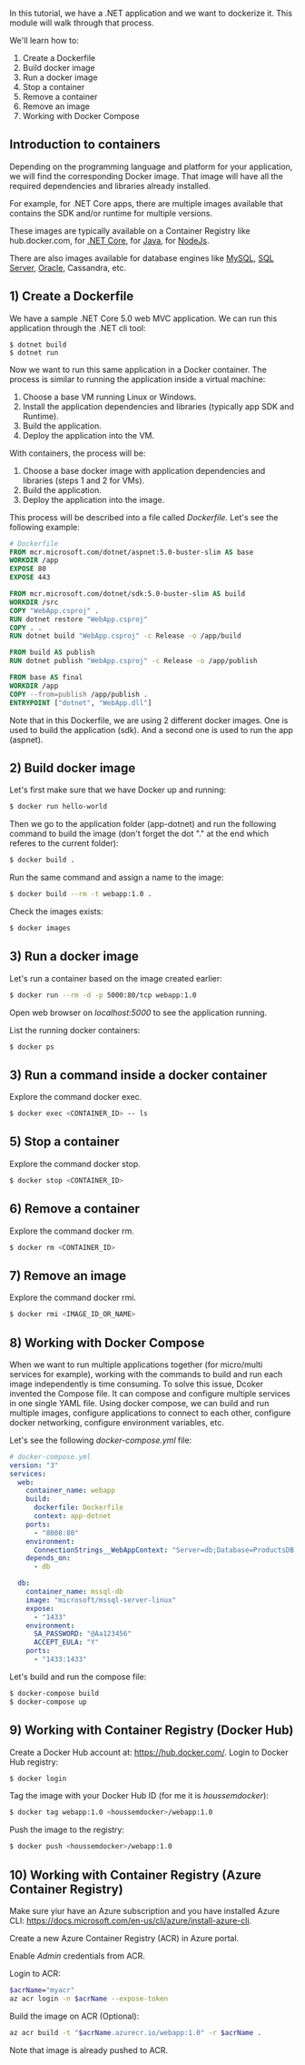 In this tutorial, we have a .NET application and we want to dockerize it. This module will walk through that process.

We'll learn how to:
1. Create a Dockerfile
1. Build docker image
1. Run a docker image
1. Stop a container
1. Remove a container
1. Remove an image
1. Working with Docker Compose

## Introduction to containers

Depending on the programming language and platform for your application, we will find the corresponding Docker image. That image will have all the required dependencies and libraries already installed. 

For example, for .NET Core apps, there are multiple images available that contains the SDK and/or runtime for multiple versions.

These images are typically available on a Container Registry like hub.docker.com, for [.NET Core](https://hub.docker.com/_/microsoft-dotnet), for [Java](https://hub.docker.com/_/openjdk), for [NodeJs](https://hub.docker.com/_/node).

There are also images available for database engines like [MySQL](https://hub.docker.com/_/mysql), [SQL Server](https://hub.docker.com/_/microsoft-mssql-server), [Oracle](https://hub.docker.com/_/oracle-database-enterprise-edition), Cassandra, etc.


## 1) Create a Dockerfile

We have a sample .NET Core 5.0 web MVC application. We can run this application through the .NET cli tool:

```dotnetcli
$ dotnet build
$ dotnet run
```

Now we want to run this same application in a Docker container. The process is similar to running the application inside a virtual machine:
1. Choose a base VM running Linux or Windows.
1. Install the application dependencies and libraries (typically app SDK and Runtime). 
1. Build the application. 
1. Deploy the application into the VM.

With containers, the process will be:

1. Choose a base docker image with application dependencies and libraries (steps 1 and 2 for VMs).
1. Build the application.
1. Deploy the application into the image.

This process will be described into a file called *Dockerfile*. Let's see the following example:


```dockerfile
# Dockerfile
FROM mcr.microsoft.com/dotnet/aspnet:5.0-buster-slim AS base
WORKDIR /app
EXPOSE 80
EXPOSE 443

FROM mcr.microsoft.com/dotnet/sdk:5.0-buster-slim AS build
WORKDIR /src
COPY "WebApp.csproj" .
RUN dotnet restore "WebApp.csproj"
COPY . .
RUN dotnet build "WebApp.csproj" -c Release -o /app/build

FROM build AS publish
RUN dotnet publish "WebApp.csproj" -c Release -o /app/publish

FROM base AS final
WORKDIR /app
COPY --from=publish /app/publish .
ENTRYPOINT ["dotnet", "WebApp.dll"]
```

Note that in this Dockerfile, we are using 2 different docker images. One is used to build the application (sdk). And a second one is used to run the app (aspnet).

## 2) Build docker image

Let's first make sure that we have Docker up and running:

```bash
$ docker run hello-world
```

Then we go to the application folder (app-dotnet) and run the following command to build the image (don't forget the dot "." at the end which referes to the current folder):

```bash
$ docker build .
```

Run the same command and assign a name to the image:

```bash
$ docker build --rm -t webapp:1.0 .
```

Check the images exists:

```bash
$ docker images
```

## 3) Run a docker image

Let's run a container based on the image created earlier:

```bash
$ docker run --rm -d -p 5000:80/tcp webapp:1.0
```

Open web browser on *localhost:5000* to see the application running.

List the running docker containers:

```bash
$ docker ps
```

## 3) Run a command inside a docker container
Explore the command docker exec.
```bash
$ docker exec <CONTAINER_ID> -- ls
```

## 5) Stop a container

Explore the command docker stop.
```bash
$ docker stop <CONTAINER_ID>
```

## 6) Remove a container

Explore the command docker rm.
```bash
$ docker rm <CONTAINER_ID>
```

## 7) Remove an image

Explore the command docker rmi.
```bash
$ docker rmi <IMAGE_ID_OR_NAME>
```

## 8) Working with Docker Compose

When we want to run multiple applications together (for micro/multi services for example), working with the commands to build and run each image independently is time consuming. To solve this issue, Dcoker invented the Compose file. It can compose and configure multiple services in one single YAML file. Using docker compose, we can build and run multiple images, configure applications to connect to each other, configure docker networking, configure environment variables, etc.

Let's see the following *docker-compose.yml* file:

```yml
# docker-compose.yml
version: "3"
services:
  web:
    container_name: webapp
    build: 
      dockerfile: Dockerfile
      context: app-dotnet
    ports:
      - "8008:80"
    environment:
      ConnectionStrings__WebAppContext: "Server=db;Database=ProductsDB;User=sa;Password=@Aa123456;"
    depends_on:
      - db

  db:
    container_name: mssql-db
    image: "microsoft/mssql-server-linux"
    expose:
      - "1433"
    environment:
      SA_PASSWORD: "@Aa123456"
      ACCEPT_EULA: "Y"
    ports:
      - "1433:1433"
```

Let's build and run the compose file:

```bash
$ docker-compose build
$ docker-compose up
```

## 9) Working with Container Registry (Docker Hub)

Create a Docker Hub account at: https://hub.docker.com/.
Login to Docker Hub registry:

```bash
$ docker login
```

Tag the image with your Docker Hub ID (for me it is *houssemdocker*):

```bash
$ docker tag webapp:1.0 <houssemdocker>/webapp:1.0
```

Push the image to the registry:

```bash
$ docker push <houssemdocker>/webapp:1.0
```

## 10) Working with Container Registry (Azure Container Registry)

Make sure yiur have an Azure subscription and you have installed Azure CLI: https://docs.microsoft.com/en-us/cli/azure/install-azure-cli.

Create a new Azure Container Registry (ACR) in Azure portal.

Enable *Admin* credentials from ACR.

Login to ACR:

```bash
$acrName="myacr"
az acr login -n $acrName --expose-token
```

Build the image on ACR (Optional):

```bash
az acr build -t "$acrName.azurecr.io/webapp:1.0" -r $acrName .
```

Note that image is already pushed to ACR.